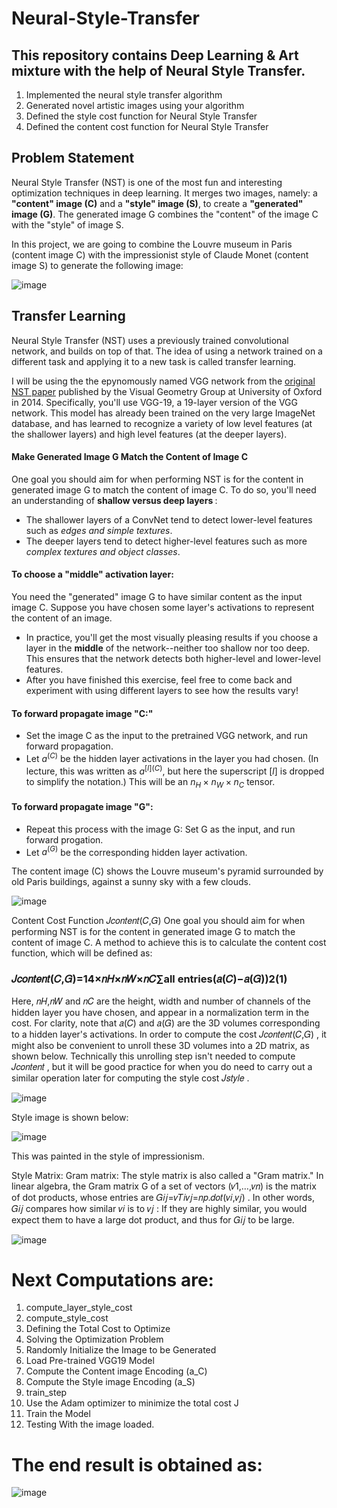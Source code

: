# Neural-Style-Transfer

## This repository contains Deep Learning & Art mixture with the help of Neural Style Transfer.

1. Implemented the neural style transfer algorithm
2. Generated novel artistic images using your algorithm
3. Defined the style cost function for Neural Style Transfer
4. Defined the content cost function for Neural Style Transfer

<a name='2'></a>
## Problem Statement

Neural Style Transfer (NST) is one of the most fun and interesting optimization techniques in deep learning. It merges two images, namely: a <strong>"content" image (C)</strong> and a <strong>"style" image (S)</strong>, to create a <strong>"generated" image (G)</strong>. The generated image G combines the "content" of the image C with the "style" of image S. 

In this project, we are going to combine the Louvre museum in Paris (content image C) with the impressionist style of Claude Monet (content image S) to generate the following image:

![image](https://user-images.githubusercontent.com/86974424/171830538-b728903e-25f1-4f68-bd76-9d1e085efe88.png)

## Transfer Learning

Neural Style Transfer (NST) uses a previously trained convolutional network, and builds on top of that. The idea of using a network trained on a different task and applying it to a new task is called transfer learning. 

I will be using the the epynomously named VGG network from the [original NST paper](https://arxiv.org/abs/1508.06576) published by the Visual Geometry Group at University of Oxford in 2014. Specifically, you'll use VGG-19, a 19-layer version of the VGG network. This model has already been trained on the very large ImageNet database, and has learned to recognize a variety of low level features (at the shallower layers) and high level features (at the deeper layers). 

#### Make Generated Image G Match the Content of Image C

One goal you should aim for when performing NST is for the content in generated image G to match the content of image C. To do so, you'll need an understanding of <b> shallow versus deep layers </b>:

* The shallower layers of a ConvNet tend to detect lower-level features such as <i>edges and simple textures</i>.
* The deeper layers tend to detect higher-level features such as more <i> complex textures and object classes</i>. 

#### To choose a "middle" activation layer:
You need the "generated" image G to have similar content as the input image C. Suppose you have chosen some layer's activations to represent the content of an image. 
* In practice, you'll get the most visually pleasing results if you choose a layer in the <b>middle</b> of the network--neither too shallow nor too deep. This ensures that the network detects both higher-level and lower-level features.
* After you have finished this exercise, feel free to come back and experiment with using different layers to see how the results vary!

#### To forward propagate image "C:"
* Set the image C as the input to the pretrained VGG network, and run forward propagation.  
* Let $a^{(C)}$ be the hidden layer activations in the layer you had chosen. (In lecture, this was written as $a^{[l](C)}$, but here the superscript $[l]$ is dropped to simplify the notation.) This will be an $n_H \times n_W \times n_C$ tensor.

#### To forward propagate image "G":
* Repeat this process with the image G: Set G as the input, and run forward progation. 
* Let $a^{(G)}$ be the corresponding hidden layer activation. 

The content image (C) shows the Louvre museum's pyramid surrounded by old Paris buildings, against a sunny sky with a few clouds.

![image](https://user-images.githubusercontent.com/86974424/171831111-cf50bd51-dadd-491d-a047-c19dbd764ca6.png)

Content Cost Function  𝐽𝑐𝑜𝑛𝑡𝑒𝑛𝑡(𝐶,𝐺) 
One goal you should aim for when performing NST is for the content in generated image G to match the content of image C. A method to achieve this is to calculate the content cost function, which will be defined as:

### 𝐽𝑐𝑜𝑛𝑡𝑒𝑛𝑡(𝐶,𝐺)=14×𝑛𝐻×𝑛𝑊×𝑛𝐶∑all entries(𝑎(𝐶)−𝑎(𝐺))2(1)

Here,  𝑛𝐻,𝑛𝑊  and  𝑛𝐶  are the height, width and number of channels of the hidden layer you have chosen, and appear in a normalization term in the cost.
For clarity, note that  𝑎(𝐶)  and  𝑎(𝐺)  are the 3D volumes corresponding to a hidden layer's activations.
In order to compute the cost  𝐽𝑐𝑜𝑛𝑡𝑒𝑛𝑡(𝐶,𝐺) , it might also be convenient to unroll these 3D volumes into a 2D matrix, as shown below.
Technically this unrolling step isn't needed to compute  𝐽𝑐𝑜𝑛𝑡𝑒𝑛𝑡 , but it will be good practice for when you do need to carry out a similar operation later for computing the style cost  𝐽𝑠𝑡𝑦𝑙𝑒 .

![image](https://user-images.githubusercontent.com/86974424/171831248-2a0bdf5f-2b5b-4e4f-a481-a28e36af781d.png)

Style image is shown below:

![image](https://user-images.githubusercontent.com/86974424/171831375-04fa12f3-b887-4b74-9a96-eeaee3852a97.png)

This was painted in the style of impressionism.

Style Matrix:
Gram matrix:
The style matrix is also called a "Gram matrix."
In linear algebra, the Gram matrix G of a set of vectors  (𝑣1,…,𝑣𝑛)  is the matrix of dot products, whose entries are  𝐺𝑖𝑗=𝑣𝑇𝑖𝑣𝑗=𝑛𝑝.𝑑𝑜𝑡(𝑣𝑖,𝑣𝑗) .
In other words,  𝐺𝑖𝑗  compares how similar  𝑣𝑖  is to  𝑣𝑗 : If they are highly similar, you would expect them to have a large dot product, and thus for  𝐺𝑖𝑗  to be large.

![image](https://user-images.githubusercontent.com/86974424/171831880-54b772eb-a039-478c-90af-70bc5cdd0106.png)

# Next Computations are:
1. compute_layer_style_cost
2. compute_style_cost
3. Defining the Total Cost to Optimize
4. Solving the Optimization Problem
5. Randomly Initialize the Image to be Generated
6. Load Pre-trained VGG19 Model
7. Compute the Content image Encoding (a_C)
8. Compute the Style image Encoding (a_S)
9. train_step
10. Use the Adam optimizer to minimize the total cost J
11. Train the Model
12. Testing With the image loaded.


# The end result is obtained as:
![image](https://user-images.githubusercontent.com/86974424/171831567-9e8985bf-ed42-4291-b760-ae33992f0cde.png)

